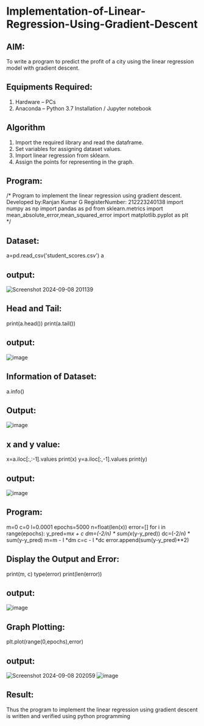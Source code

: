 # Implementation-of-Linear-Regression-Using-Gradient-Descent

## AIM:
To write a program to predict the profit of a city using the linear regression model with gradient descent.

## Equipments Required:
1. Hardware – PCs
2. Anaconda – Python 3.7 Installation / Jupyter notebook

## Algorithm
1. Import the required library and read the dataframe.
2. Set variables for assigning dataset values.
3. Import linear regression from sklearn.
4. Assign the points for representing in the graph.

## Program:

/*
Program to implement the linear regression using gradient descent.
Developed by:Ranjan Kumar G
RegisterNumber:  212223240138
import numpy as np
import pandas as pd
from sklearn.metrics import mean_absolute_error,mean_squared_error
import matplotlib.pyplot as plt  
*/

## Dataset:

a=pd.read_csv('student_scores.csv')
a

## output:
![Screenshot 2024-09-08 201139](https://github.com/user-attachments/assets/430bf434-6d55-4651-ab8f-b8da810f5b40)
## Head and Tail:

print(a.head())
print(a.tail())

## output:
![image](https://github.com/user-attachments/assets/1761b9f4-8a89-41ad-b3b2-3e3e02f8af97)
## Information of Dataset:

a.info()

## Output:
![image](https://github.com/user-attachments/assets/4125fe2d-90c7-4318-a94b-7f4a895b3ed9)
## x and y value:

x=a.iloc[:,:-1].values
print(x)
y=a.iloc[:,-1].values
print(y)

## output:
![image](https://github.com/user-attachments/assets/db93de5f-c9f6-44b9-bf08-a5d17cd62948)
## Program:

m=0
c=0
l=0.0001
epochs=5000
n=float(len(x))
error=[]
for i in range(epochs):
  y_pred=m*x + c
  dm=(-2/n) * sum(x*(y-y_pred))
  dc=(-2/n) * sum(y-y_pred)
  m=m - l *dm
  c=c - l *dc
  error.append(sum(y-y_pred)**2)

## Display the Output and Error:

print(m, c)
type(error)
print(len(error))

## output:
![image](https://github.com/user-attachments/assets/8d2c605c-f308-483d-a26e-3684dbaf8387)
## Graph Plotting:

plt.plot(range(0,epochs),error)

## output:
![Screenshot 2024-09-08 202059](https://github.com/user-attachments/assets/8fe18134-ece5-4c44-b820-07620e3e8aed)
![image](https://github.com/user-attachments/assets/ce21486c-84c5-4626-a8f2-8f5d206319ba)
## Result:
Thus the program to implement the linear regression using gradient descent is written and verified using python programming
